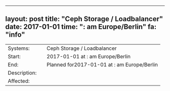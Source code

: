 --- 
 layout: post 
 title: "Ceph Storage / Loadbalancer" 
 date: 2017-01-01 
 time: ": am Europe/Berlin" 
 fa: "info" 
 --- 
 |                   |   |                                                                      | 
 |-------------------|---|----------------------------------------------------------------------| 
 | Systems:          |   | Ceph Storage / Loadbalancer| 
 | Start:            |   | 2017-01-01 at : am Europe/Berlin | 
 | End:              |   | Planned for2017-01-01 at : am  Europe/Berlin | 
 | Description:      |   | | 
 | Affected:         |   |  | 

